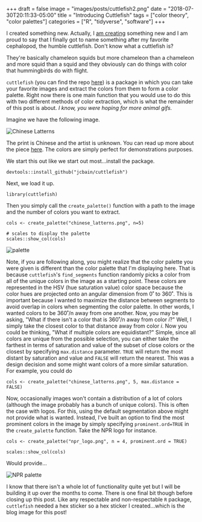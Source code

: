 +++
draft = false
image = "images/posts/cuttlefish2.png"
date = "2018-07-30T20:11:33-05:00"
title = "Introducing Cuttlefish"
tags = ["color theory", "color palettes"]
categories = ["R", "tidyverse", "software"]
+++



I created something new. Actually, I <u>am creating</u> something new and I am proud to say that I finally got to name something after my favorite cephalopod, the humble cuttlefish. Don't know what a cuttlefish is? 

They're basically chameleon squids but more chameleon than a chameleon and more squid than a squid and they obviously can do things with color that hummingbirds do with flight.

`cuttlefish` (you can find the repo [here](https://github.com/jcbain/cuttlefish)) is a package in which you can take your favorite images and extract the colors from them to form a color palette. Right now there is one main function that you would use to do this with two different methods of color extraction, which is what the remainder of this post is about. *I know, you were hoping for more animal gifs.*

Imagine we have the following image.


<img src='/images/posts/chinese_latterns.png' alt='Chinese Latterns' class='right-img'>

The print is Chinese and the artist is unknown. You can read up more about the piece [here](http://blogs.bl.uk/asian-and-african/2014/05/british-library-releases-over-200-japanese-and-chinese-prints-into-public-domain.html). The colors are simply perfect for demonstrations purposes. 

We start this out like we start out most...install the package. 
```splus
devtools::install_github("jcbain/cuttlefish")
```

Next, we load it up.
```splus
library(cuttlefish)
```

Then you simply call the `create_palette()` function with a path to the image and the number of colors you want to extract.
```splus
cols <- create_palette("chinese_latterns.png", n=5)

# scales to display the palette
scales::show_col(cols)
```
<img src='/images/posts/palette_1.png' alt='palette' class='left-img img-small'>

Note, if you are following along, you might realize that the color palette you were given is different than the color palette that I'm displaying here. That is because `cuttlefish`'s `find_segments` function randomly picks a color from all of the unique colors in the image as a starting point. These colors are represented in the HSV (hue saturation value) color space because the color hues are projected onto an angular dimension from 0˚ to 360˚. This is important because I wanted to maximize the distance between segments to avoid overlap in colors when segmenting the color palette. In other words, I wanted colors to be 360˚/n away from one another. Now, you may be asking, "What if there isn't a color that is 360˚/n away from color *i*?" Well, I simply take the closest color to that distance away from color *i*. Now you could be thinking, "What if multiple colors are equidistant?" Simple, since all colors are unique from the possible selection, you can either take the farthest in terms of saturation and value of the subset of close colors or the closest by specifying `max.distance` parameter. `TRUE` will return the most distant by saturation and value and `FALSE` will return the nearest.  This was a design decision and some might want colors of a more similar saturation. For example, you could do

```splus
cols <- create_palette("chinese_latterns.png", 5, max.distance = FALSE)
```

Now, occasionally images won't contain a distribution of a lot of colors (although the image probably has a bunch of unique colors). This is often the case with logos. For this, using the default segmentation above might not provide what is wanted. Instead, I've built an option to find the most prominent colors in the image by simply specifying `prominent.ord=TRUE` in the `create_palette` function. Take the NPR logo for instance.

<!-- <img src='/images/posts/npr_logo.png' alt='NPR logo' class='right-img'> -->


```splus
cols <- create_palette("npr_logo.png", n = 4, prominent.ord = TRUE)

scales::show_col(cols)
```

Would provide...

<img src='/images/posts/palette_2.png' alt='NPR palette' class='right-img img-small'>



I know that there isn't a whole lot of functionality quite yet but I will be building it up over the months to come. There is one final bit though before closing up this post. Like any respectable and non-respectable `R` package, `cuttlefish` needed a hex sticker so a hex sticker I created...which is the blog image for this post!

<!-- <img src='/images/posts/cuttlefish2.png' alt='cuttlefish sticker' class='left-img'> -->


